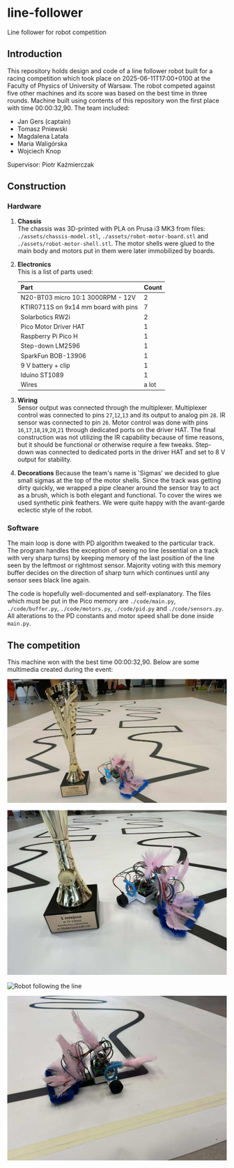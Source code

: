 # line-follower
Line follower for robot competition

## Introduction

This repository holds design and code of a line follower robot built for a racing competition which took place on 2025-06-11T17:00+0100 at the Faculty of Physics of University of Warsaw. The robot competed against five other machines and its score was based on the best time in three rounds. Machine built using contents of this repository won the first place with time 00:00:32,90. 
The team included:

* Jan Gers (captain)
* Tomasz Pniewski
* Magdalena Latała
* Maria Waligórska
* Wojciech Knop

Supervisor: Piotr Kaźmierczak

## Construction

### Hardware
1. **Chassis**  
	The chassis was 3D-printed with PLA on Prusa i3 MK3 from files: `./assets/chassis-model.stl`, `./assets/robot-motor-board.stl` and `./assets/robot-motor-shell.stl`. The motor shells were glued to the main body and motors put in them were later immobilized by boards.
2. **Electronics**  
	This is a list of parts used:
	
	|Part|Count|
	|---|---|
	|N20-BT03 micro 10:1 3000RPM - 12V|2|
	|KTIR0711S on 9x14 mm board with pins|7|
	|Solarbotics RW2i|2|
	|Pico Motor Driver HAT|1|
	|Raspberry Pi Pico H|1|
	|Step-down LM2596|1|
	|SparkFun BOB-13906|1|
	|9 V battery + clip|1|
	|Iduino ST1089|1|
	|Wires|a lot|
		
3. **Wiring**  
	Sensor output was connected through the multiplexer. Multiplexer control was connected to pins `27`,`12`,`13` and its output to analog pin `28`. IR sensor was connected to pin `26`. Motor control was done with pins `16`,`17`,`18`,`19`,`20`,`21` through dedicated ports on the driver HAT. The final construction was not utilizing the IR capability because of time reasons, but it should be functional or otherwise require a few tweaks. Step-down was connected to dedicated ports in the driver HAT and set to 8 V output for stability.
	
3. **Decorations**
	Because the team's name is 'Sigmas' we decided to glue small sigmas at the top of the motor shells. Since the track was getting dirty quickly, we wrapped a pipe cleaner around the sensor tray to act as a brush, which is both elegant and functional. To cover the wires we used synthetic pink feathers. We were quite happy with the avant-garde eclectic style of the robot.
	
### Software

The main loop is done with PD algorithm tweaked to the particular track. The program handles the exception of seeing no line (essential on a track with very sharp turns) by keeping memory of the last position of the line seen by the leftmost or rightmost sensor. Majority voting with this memory buffer decides on the direction of sharp turn which continues until any sensor sees black line again.

The code is hopefully well-documented and self-explanatory. The files which must be put in the Pico memory are `./code/main.py`, `./code/buffer.py`, `./code/motors.py`, `./code/pid.py` and `./code/sensors.py`. All alterations to the PD constants and motor speed shall be done inside `main.py`.

## The competition

This machine won with the best time 00:00:32,90. Below are some multimedia created during the event:

![Robot standing with the trophy](./multimedia/robot-trophy.jpg "Robot standing with the trophy")

![Robot standing with the trophy closer](./multimedia/robot-trophy-2.jpg "Robot standing with the trophy closer")

![Robot following the line](./multimedia/robot-run.gif "Robot following the line")

![Robot standing on track](./multimedia/robot-side.jpg "Robot standing on track")